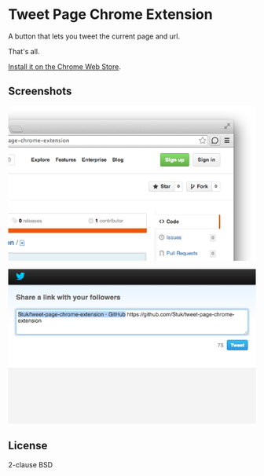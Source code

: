 # Tweet Page Chrome Extension

A button that lets you tweet the current page and url.

That's all.

[Install it on the Chrome Web Store](https://chrome.google.com/webstore/detail/tweet-page/eobpfipgbnimppmpmcladpjdgeobmbaf).

## Screenshots

![Toolbar button](resources/screenshot1.png)

![Twitter share page](resources/screenshot2.png)

## License

2-clause BSD
